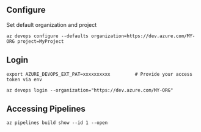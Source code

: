 
## Configure

Set default organization and project

    az devops configure --defaults organization=https://dev.azure.com/MY-ORG project=MyProject

## Login

    export AZURE_DEVOPS_EXT_PAT=xxxxxxxxxx         # Provide your access token via env

    az devops login --organization="https://dev.azure.com/MY-ORG"

## Accessing Pipelines

    az pipelines build show --id 1 --open
